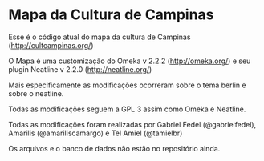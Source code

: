 Mapa da Cultura de Campinas
===========================

Esse é o código atual do mapa da cultura de Campinas (http://cultcampinas.org/)

O Mapa é uma customização do Omeka v 2.2.2 (http://omeka.org/) e seu plugin Neatline v 2.2.0 (http://neatline.org/)

Mais especificamente as modificações ocorreram sobre o tema berlin e sobre o neatline.

Todas as modificações seguem a GPL 3 assim como Omeka e Neatline.

Todas as modificações foram realizadas por Gabriel Fedel (@gabrielfedel), Amarilis (@amariliscamargo) e Tel Amiel (@tamielbr)

Os arquivos e o banco de dados não estão no repositório ainda.

